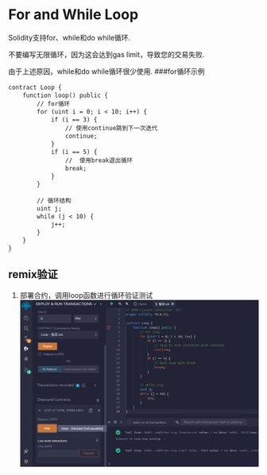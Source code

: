 # For and While Loop

Solidity支持for、while和do while循环.

不要编写无限循环，因为这会达到gas limit，导致您的交易失败.

由于上述原因，while和do while循环很少使用.
###for循环示例
```solidity
contract Loop {
    function loop() public {
        // for循环
        for (uint i = 0; i < 10; i++) {
            if (i == 3) {
                // 使用continue跳到下一次迭代
                continue;
            }
            if (i == 5) {
                //  使用break退出循环
                break;
            }
        }

        // 循环结构
        uint j;
        while (j < 10) {
            j++;
        }
    }
}
```

## remix验证
1. 部署合约，调用loop函数进行循环验证测试
![11-1.png](img/11-1.png)